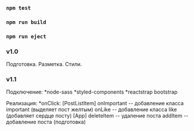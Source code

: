 ### `npm test`
### `npm run build`
### `npm run eject`

### v1.0
Подготовка. Разметка. Стили.

### v1.1

Подключение:
    *node-sass
    *styled-components
    *reactstrap bootstrap

Реализация: 
    *onClick:
        [PostListItem]
        onImportant -- добавление класса important (выделяет пост желтым)
        onLike -- добавление класса like (добавляет сердце посту)
        [App]
        deleteItem -- удаление поста
        addItem -- добавление поста (подготовка)
